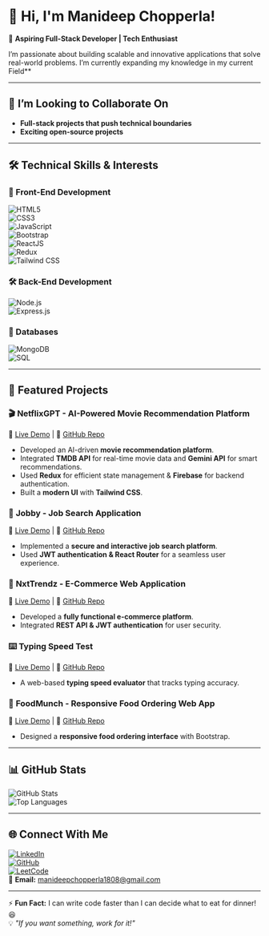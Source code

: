 # 👋 Hi, I'm Manideep Chopperla!  

🚀 **Aspiring Full-Stack Developer | Tech Enthusiast**  

I’m passionate about building scalable and innovative applications that solve real-world problems. I’m currently expanding my knowledge in my current Field**  

---

## 👯 **I’m Looking to Collaborate On**  
- **Full-stack projects that push technical boundaries**  
- **Exciting open-source projects**  

---

## 🛠️ **Technical Skills & Interests**  

### 🚀 Front-End Development  
![HTML5](https://img.shields.io/badge/HTML5-E34F26?style=for-the-badge&logo=html5&logoColor=white)  
![CSS3](https://img.shields.io/badge/CSS3-1572B6?style=for-the-badge&logo=css3&logoColor=white)  
![JavaScript](https://img.shields.io/badge/JavaScript-F7DF1E?style=for-the-badge&logo=javascript&logoColor=black)  
![Bootstrap](https://img.shields.io/badge/Bootstrap-7952B3?style=for-the-badge&logo=bootstrap&logoColor=white)  
![ReactJS](https://img.shields.io/badge/React-61DAFB?style=for-the-badge&logo=react&logoColor=black)  
![Redux](https://img.shields.io/badge/Redux-764ABC?style=for-the-badge&logo=redux&logoColor=white)  
![Tailwind CSS](https://img.shields.io/badge/Tailwind%20CSS-38B2AC?style=for-the-badge&logo=tailwind-css&logoColor=white)  

### 🛠️ Back-End Development  
![Node.js](https://img.shields.io/badge/Node.js-339933?style=for-the-badge&logo=nodedotjs&logoColor=white)  
![Express.js](https://img.shields.io/badge/Express.js-000000?style=for-the-badge&logo=express&logoColor=white)  

### 📂 Databases  
![MongoDB](https://img.shields.io/badge/MongoDB-4EA94B?style=for-the-badge&logo=mongodb&logoColor=white)  
![SQL](https://img.shields.io/badge/SQL-4479A1?style=for-the-badge&logo=postgresql&logoColor=white)  

---

## 📌 **Featured Projects**  

### 🎬 **NetflixGPT - AI-Powered Movie Recommendation Platform**  
🔗 [Live Demo](https://netflix-gpt-neon-rho.vercel.app) | 📂 [GitHub Repo](https://github.com/Manideepchopperla/netflix-gpt)  
- Developed an AI-driven **movie recommendation platform**.  
- Integrated **TMDB API** for real-time movie data and **Gemini API** for smart recommendations.  
- Used **Redux** for efficient state management & **Firebase** for backend authentication.  
- Built a **modern UI** with **Tailwind CSS**.  

### 💼 **Jobby - Job Search Application**  
🔗 [Live Demo](https://chmanijobbyapp.ccbp.tech) | 📂 [GitHub Repo](https://github.com/Manideepchopperla/jobby-app)  
- Implemented a **secure and interactive job search platform**.  
- Used **JWT authentication & React Router** for a seamless user experience.  

### 🛒 **NxtTrendz - E-Commerce Web Application**  
🔗 [Live Demo](https://manideepchnxt.ccbp.tech) | 📂 [GitHub Repo](https://github.com/Manideepchopperla/nxttrendz)  
- Developed a **fully functional e-commerce platform**.  
- Integrated **REST API & JWT authentication** for user security.  

### ⌨️ **Typing Speed Test**  
🔗 [Live Demo](https://chmdeeptypetest.ccbp.tech) | 📂 [GitHub Repo](https://github.com/Manideepchopperla/typing-speed-test)  
- A web-based **typing speed evaluator** that tracks typing accuracy.  

### 🍔 **FoodMunch - Responsive Food Ordering Web App**  
🔗 [Live Demo](https://cmfoodmunch.ccbp.tech) | 📂 [GitHub Repo](https://github.com/Manideepchopperla/foodmunch)  
- Designed a **responsive food ordering interface** with Bootstrap.  

---

## 📊 **GitHub Stats**  

![GitHub Stats](https://github-readme-stats.vercel.app/api?username=Manideepchopperla&show_icons=true&theme=radical)  
![Top Languages](https://github-readme-stats.vercel.app/api/top-langs/?username=Manideepchopperla&layout=compact&theme=radical)  

---

## 🌐 **Connect With Me**  

[![LinkedIn](https://img.shields.io/badge/LinkedIn-0077B5?style=for-the-badge&logo=linkedin&logoColor=white)](https://linkedin.com/in/your-profile)  
[![GitHub](https://img.shields.io/badge/GitHub-181717?style=for-the-badge&logo=github&logoColor=white)](https://github.com/Manideepchopperla)  
[![LeetCode](https://img.shields.io/badge/LeetCode-FFA116?style=for-the-badge&logo=leetcode&logoColor=black)](https://leetcode.com/your-profile)  
📧 **Email:** [manideepchopperla1808@gmail.com](mailto:manideepchopperla1808@gmail.com)  

---

⚡ **Fun Fact:** I can write code faster than I can decide what to eat for dinner! 😆  
💡 *"If you want something, work for it!"*  

